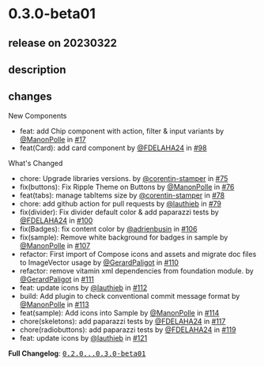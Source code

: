 # 0.3.0-beta01

## release on 20230322
## description
## changes
New Components

* feat: add Chip component with action, filter & input variants by <a class="user-mention notranslate" data-hovercard-type="user" data-hovercard-url="/users/ManonPolle/hovercard" data-octo-click="hovercard-link-click" data-octo-dimensions="link_type:self" href="https://github.com/ManonPolle">@ManonPolle</a> in <a class="issue-link js-issue-link" data-error-text="Failed to load title" data-id="1260121090" data-permission-text="Title is private" data-url="https://github.com/Decathlon/vitamin-compose/issues/17" data-hovercard-type="pull_request" data-hovercard-url="/Decathlon/vitamin-compose/pull/17/hovercard" href="https://github.com/Decathlon/vitamin-compose/pull/17">#17</a>
* feat(Card): add card component by <a class="user-mention notranslate" data-hovercard-type="user" data-hovercard-url="/users/FDELAHA24/hovercard" data-octo-click="hovercard-link-click" data-octo-dimensions="link_type:self" href="https://github.com/FDELAHA24">@FDELAHA24</a> in <a class="issue-link js-issue-link" data-error-text="Failed to load title" data-id="1569990993" data-permission-text="Title is private" data-url="https://github.com/Decathlon/vitamin-compose/issues/98" data-hovercard-type="pull_request" data-hovercard-url="/Decathlon/vitamin-compose/pull/98/hovercard" href="https://github.com/Decathlon/vitamin-compose/pull/98">#98</a>

What's Changed

* chore: Upgrade libraries versions. by <a class="user-mention notranslate" data-hovercard-type="user" data-hovercard-url="/users/corentin-stamper/hovercard" data-octo-click="hovercard-link-click" data-octo-dimensions="link_type:self" href="https://github.com/corentin-stamper">@corentin-stamper</a> in <a class="issue-link js-issue-link" data-error-text="Failed to load title" data-id="1551159398" data-permission-text="Title is private" data-url="https://github.com/Decathlon/vitamin-compose/issues/75" data-hovercard-type="pull_request" data-hovercard-url="/Decathlon/vitamin-compose/pull/75/hovercard" href="https://github.com/Decathlon/vitamin-compose/pull/75">#75</a>
* fix(buttons): Fix Ripple Theme on Buttons by <a class="user-mention notranslate" data-hovercard-type="user" data-hovercard-url="/users/ManonPolle/hovercard" data-octo-click="hovercard-link-click" data-octo-dimensions="link_type:self" href="https://github.com/ManonPolle">@ManonPolle</a> in <a class="issue-link js-issue-link" data-error-text="Failed to load title" data-id="1553433055" data-permission-text="Title is private" data-url="https://github.com/Decathlon/vitamin-compose/issues/76" data-hovercard-type="pull_request" data-hovercard-url="/Decathlon/vitamin-compose/pull/76/hovercard" href="https://github.com/Decathlon/vitamin-compose/pull/76">#76</a>
* feat(tabs): manage tabItems size by <a class="user-mention notranslate" data-hovercard-type="user" data-hovercard-url="/users/corentin-stamper/hovercard" data-octo-click="hovercard-link-click" data-octo-dimensions="link_type:self" href="https://github.com/corentin-stamper">@corentin-stamper</a> in <a class="issue-link js-issue-link" data-error-text="Failed to load title" data-id="1560066707" data-permission-text="Title is private" data-url="https://github.com/Decathlon/vitamin-compose/issues/78" data-hovercard-type="pull_request" data-hovercard-url="/Decathlon/vitamin-compose/pull/78/hovercard" href="https://github.com/Decathlon/vitamin-compose/pull/78">#78</a>
* chore: add github action for pull requests by <a class="user-mention notranslate" data-hovercard-type="user" data-hovercard-url="/users/lauthieb/hovercard" data-octo-click="hovercard-link-click" data-octo-dimensions="link_type:self" href="https://github.com/lauthieb">@lauthieb</a> in <a class="issue-link js-issue-link" data-error-text="Failed to load title" data-id="1560080464" data-permission-text="Title is private" data-url="https://github.com/Decathlon/vitamin-compose/issues/79" data-hovercard-type="pull_request" data-hovercard-url="/Decathlon/vitamin-compose/pull/79/hovercard" href="https://github.com/Decathlon/vitamin-compose/pull/79">#79</a>
* fix(divider): Fix divider default color & add paparazzi tests by <a class="user-mention notranslate" data-hovercard-type="user" data-hovercard-url="/users/FDELAHA24/hovercard" data-octo-click="hovercard-link-click" data-octo-dimensions="link_type:self" href="https://github.com/FDELAHA24">@FDELAHA24</a> in <a class="issue-link js-issue-link" data-error-text="Failed to load title" data-id="1570060932" data-permission-text="Title is private" data-url="https://github.com/Decathlon/vitamin-compose/issues/100" data-hovercard-type="pull_request" data-hovercard-url="/Decathlon/vitamin-compose/pull/100/hovercard" href="https://github.com/Decathlon/vitamin-compose/pull/100">#100</a>
* fix(Badges): fix content color by <a class="user-mention notranslate" data-hovercard-type="user" data-hovercard-url="/users/adrienbusin/hovercard" data-octo-click="hovercard-link-click" data-octo-dimensions="link_type:self" href="https://github.com/adrienbusin">@adrienbusin</a> in <a class="issue-link js-issue-link" data-error-text="Failed to load title" data-id="1577569783" data-permission-text="Title is private" data-url="https://github.com/Decathlon/vitamin-compose/issues/106" data-hovercard-type="pull_request" data-hovercard-url="/Decathlon/vitamin-compose/pull/106/hovercard" href="https://github.com/Decathlon/vitamin-compose/pull/106">#106</a>
* fix(sample): Remove white background for badges in sample by <a class="user-mention notranslate" data-hovercard-type="user" data-hovercard-url="/users/ManonPolle/hovercard" data-octo-click="hovercard-link-click" data-octo-dimensions="link_type:self" href="https://github.com/ManonPolle">@ManonPolle</a> in <a class="issue-link js-issue-link" data-error-text="Failed to load title" data-id="1578096005" data-permission-text="Title is private" data-url="https://github.com/Decathlon/vitamin-compose/issues/107" data-hovercard-type="pull_request" data-hovercard-url="/Decathlon/vitamin-compose/pull/107/hovercard" href="https://github.com/Decathlon/vitamin-compose/pull/107">#107</a>
* refactor: First import of Compose icons and assets and migrate doc files to ImageVector usage by <a class="user-mention notranslate" data-hovercard-type="user" data-hovercard-url="/users/GerardPaligot/hovercard" data-octo-click="hovercard-link-click" data-octo-dimensions="link_type:self" href="https://github.com/GerardPaligot">@GerardPaligot</a> in <a class="issue-link js-issue-link" data-error-text="Failed to load title" data-id="1578265155" data-permission-text="Title is private" data-url="https://github.com/Decathlon/vitamin-compose/issues/110" data-hovercard-type="pull_request" data-hovercard-url="/Decathlon/vitamin-compose/pull/110/hovercard" href="https://github.com/Decathlon/vitamin-compose/pull/110">#110</a>
* refactor: remove vitamin xml dependencies from foundation module. by <a class="user-mention notranslate" data-hovercard-type="user" data-hovercard-url="/users/GerardPaligot/hovercard" data-octo-click="hovercard-link-click" data-octo-dimensions="link_type:self" href="https://github.com/GerardPaligot">@GerardPaligot</a> in <a class="issue-link js-issue-link" data-error-text="Failed to load title" data-id="1587368865" data-permission-text="Title is private" data-url="https://github.com/Decathlon/vitamin-compose/issues/111" data-hovercard-type="pull_request" data-hovercard-url="/Decathlon/vitamin-compose/pull/111/hovercard" href="https://github.com/Decathlon/vitamin-compose/pull/111">#111</a>
* feat: update icons by <a class="user-mention notranslate" data-hovercard-type="user" data-hovercard-url="/users/lauthieb/hovercard" data-octo-click="hovercard-link-click" data-octo-dimensions="link_type:self" href="https://github.com/lauthieb">@lauthieb</a> in <a class="issue-link js-issue-link" data-error-text="Failed to load title" data-id="1588967942" data-permission-text="Title is private" data-url="https://github.com/Decathlon/vitamin-compose/issues/112" data-hovercard-type="pull_request" data-hovercard-url="/Decathlon/vitamin-compose/pull/112/hovercard" href="https://github.com/Decathlon/vitamin-compose/pull/112">#112</a>
* build: Add plugin to check conventional commit message format by <a class="user-mention notranslate" data-hovercard-type="user" data-hovercard-url="/users/ManonPolle/hovercard" data-octo-click="hovercard-link-click" data-octo-dimensions="link_type:self" href="https://github.com/ManonPolle">@ManonPolle</a> in <a class="issue-link js-issue-link" data-error-text="Failed to load title" data-id="1595081507" data-permission-text="Title is private" data-url="https://github.com/Decathlon/vitamin-compose/issues/113" data-hovercard-type="pull_request" data-hovercard-url="/Decathlon/vitamin-compose/pull/113/hovercard" href="https://github.com/Decathlon/vitamin-compose/pull/113">#113</a>
* feat(sample): Add icons into Sample by <a class="user-mention notranslate" data-hovercard-type="user" data-hovercard-url="/users/ManonPolle/hovercard" data-octo-click="hovercard-link-click" data-octo-dimensions="link_type:self" href="https://github.com/ManonPolle">@ManonPolle</a> in <a class="issue-link js-issue-link" data-error-text="Failed to load title" data-id="1595163562" data-permission-text="Title is private" data-url="https://github.com/Decathlon/vitamin-compose/issues/114" data-hovercard-type="pull_request" data-hovercard-url="/Decathlon/vitamin-compose/pull/114/hovercard" href="https://github.com/Decathlon/vitamin-compose/pull/114">#114</a>
* chore(skeletons): add paparazzi tests by <a class="user-mention notranslate" data-hovercard-type="user" data-hovercard-url="/users/FDELAHA24/hovercard" data-octo-click="hovercard-link-click" data-octo-dimensions="link_type:self" href="https://github.com/FDELAHA24">@FDELAHA24</a> in <a class="issue-link js-issue-link" data-error-text="Failed to load title" data-id="1608814631" data-permission-text="Title is private" data-url="https://github.com/Decathlon/vitamin-compose/issues/117" data-hovercard-type="pull_request" data-hovercard-url="/Decathlon/vitamin-compose/pull/117/hovercard" href="https://github.com/Decathlon/vitamin-compose/pull/117">#117</a>
* chore(radiobuttons): add paparazzi tests by <a class="user-mention notranslate" data-hovercard-type="user" data-hovercard-url="/users/FDELAHA24/hovercard" data-octo-click="hovercard-link-click" data-octo-dimensions="link_type:self" href="https://github.com/FDELAHA24">@FDELAHA24</a> in <a class="issue-link js-issue-link" data-error-text="Failed to load title" data-id="1608921185" data-permission-text="Title is private" data-url="https://github.com/Decathlon/vitamin-compose/issues/119" data-hovercard-type="pull_request" data-hovercard-url="/Decathlon/vitamin-compose/pull/119/hovercard" href="https://github.com/Decathlon/vitamin-compose/pull/119">#119</a>
* feat: update icons by <a class="user-mention notranslate" data-hovercard-type="user" data-hovercard-url="/users/lauthieb/hovercard" data-octo-click="hovercard-link-click" data-octo-dimensions="link_type:self" href="https://github.com/lauthieb">@lauthieb</a> in <a class="issue-link js-issue-link" data-error-text="Failed to load title" data-id="1617355560" data-permission-text="Title is private" data-url="https://github.com/Decathlon/vitamin-compose/issues/121" data-hovercard-type="pull_request" data-hovercard-url="/Decathlon/vitamin-compose/pull/121/hovercard" href="https://github.com/Decathlon/vitamin-compose/pull/121">#121</a>

<strong>Full Changelog</strong>: <a class="commit-link" href="https://github.com/Decathlon/vitamin-compose/compare/0.2.0...0.3.0-beta01"><tt>0.2.0...0.3.0-beta01</tt></a>

